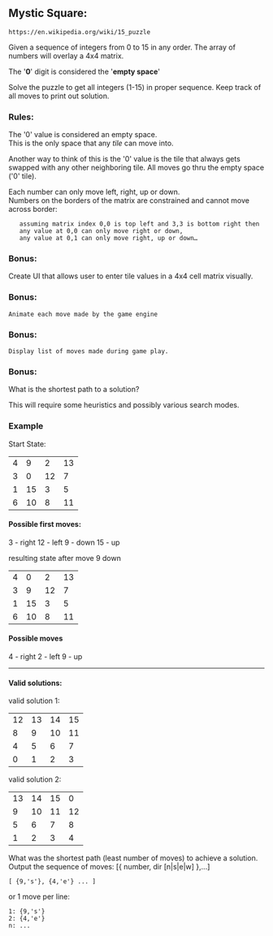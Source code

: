 ## Mystic Square:

    https://en.wikipedia.org/wiki/15_puzzle

   Given a sequence of integers from 0 to 15 in any order.
   The array of numbers will overlay a 4x4 matrix.

   The '**0**' digit is considered the '**empty space**'

   Solve the puzzle to get all integers (1-15) in proper sequence.
   Keep track of all moves to print out solution.  

### Rules:
   The '0' value is considered an empty space.  
   This is the only space that any _tile_ can move into.

   Another way to think of this is the '0' value is the tile that always gets swapped with any other neighboring tile.
   All moves go thru the empty space ('0' tile).

   Each number can only move left, right, up or down.  
   Numbers on the borders of the matrix are constrained and cannot move across border:

       assuming matrix index 0,0 is top left and 3,3 is bottom right then
       any value at 0,0 can only move right or down, 
       any value at 0,1 can only move right, up or down…

### Bonus:

   Create UI that allows user to enter tile values in a 4x4 cell matrix visually.

### Bonus:

    Animate each move made by the game engine

### Bonus:

    Display list of moves made during game play.   

### Bonus:

   What is the shortest path to a solution?

   This will require some heuristics and possibly various search modes.


### Example

Start State:

|   |   |   |   |
|---|---|---|---|
| 4 | 9 | 2 | 13|
| 3 | 0 | 12| 7 |
| 1 | 15| 3 | 5 |
| 6 | 10| 8 | 11|

#### Possible first moves:
3 - right
12 - left
9 - down
15 - up

resulting state after move 9 down

|   |   |   |   |
|---|---|---|---|
| 4 | 0 | 2 | 13|
| 3 | 9 | 12| 7 |
| 1 | 15| 3 | 5 |
| 6 | 10| 8 | 11|

#### Possible moves
4 - right
2 - left
9 - up

----
#### Valid solutions:

valid solution 1:

|   |   |   |   |
|---|---|---|---|
| 12| 13| 14| 15|
| 8 | 9 | 10| 11|
| 4 | 5 | 6 | 7 |
| 0 | 1 | 2 | 3 |

valid solution 2:

|   |   |   |   |
|---|---|---|---|
| 13| 14| 15| 0 |
| 9 | 10| 11| 12|
| 5 | 6 | 7 | 8 |
| 1 | 2 | 3 | 4 |

What was the shortest path (least number of moves) to achieve a solution.
Output the sequence of moves: [{ number, dir [n|s|e|w] },...]

```
[ {9,'s'}, {4,'e'} ... ]
```

or 1 move per line:
```
1: {9,'s'}
2: {4,'e'} 
n: ...
 ```
